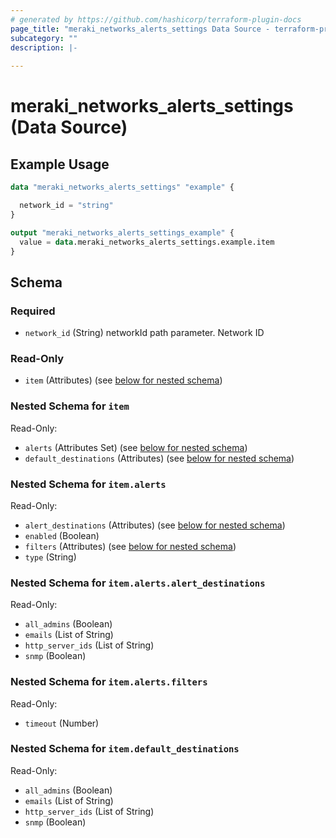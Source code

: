 ```yaml
---
# generated by https://github.com/hashicorp/terraform-plugin-docs
page_title: "meraki_networks_alerts_settings Data Source - terraform-provider-meraki"
subcategory: ""
description: |-
  
---
```


# meraki_networks_alerts_settings (Data Source)



## Example Usage

```terraform
data "meraki_networks_alerts_settings" "example" {

  network_id = "string"
}

output "meraki_networks_alerts_settings_example" {
  value = data.meraki_networks_alerts_settings.example.item
}
```

<!-- schema generated by tfplugindocs -->
## Schema

### Required

- `network_id` (String) networkId path parameter. Network ID

### Read-Only

- `item` (Attributes) (see [below for nested schema](#nestedatt--item))

<a id="nestedatt--item"></a>
### Nested Schema for `item`

Read-Only:

- `alerts` (Attributes Set) (see [below for nested schema](#nestedatt--item--alerts))
- `default_destinations` (Attributes) (see [below for nested schema](#nestedatt--item--default_destinations))

<a id="nestedatt--item--alerts"></a>
### Nested Schema for `item.alerts`

Read-Only:

- `alert_destinations` (Attributes) (see [below for nested schema](#nestedatt--item--alerts--alert_destinations))
- `enabled` (Boolean)
- `filters` (Attributes) (see [below for nested schema](#nestedatt--item--alerts--filters))
- `type` (String)

<a id="nestedatt--item--alerts--alert_destinations"></a>
### Nested Schema for `item.alerts.alert_destinations`

Read-Only:

- `all_admins` (Boolean)
- `emails` (List of String)
- `http_server_ids` (List of String)
- `snmp` (Boolean)


<a id="nestedatt--item--alerts--filters"></a>
### Nested Schema for `item.alerts.filters`

Read-Only:

- `timeout` (Number)



<a id="nestedatt--item--default_destinations"></a>
### Nested Schema for `item.default_destinations`

Read-Only:

- `all_admins` (Boolean)
- `emails` (List of String)
- `http_server_ids` (List of String)
- `snmp` (Boolean)
